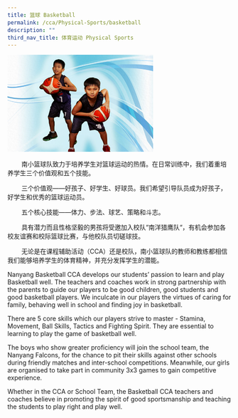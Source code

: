 ```yaml
---
title: 篮球 Basketball
permalink: /cca/Physical-Sports/basketball
description: ""
third_nav_title: 体育运动 Physical Sports
---
```


<img src="/images/Basketball.jpeg" 
     style="width:65%">

<p>&nbsp; &nbsp; &nbsp; &nbsp; 南小篮球队致力于培养学生对篮球运动的热情。在日常训练中，我们着重培养学生三个价值观和五个技能。</p>
<p>&nbsp; &nbsp; &nbsp; &nbsp; 三个价值观&mdash;&mdash;好孩子、好学生、好球员。我们希望引导队员成为好孩子，好学生和优秀的篮球运动员。&nbsp;</p>
<p>&nbsp; &nbsp; &nbsp; &nbsp; 五个核心技能&mdash;&mdash;体力、步法、球艺、策略和斗志。</p>
<p>&nbsp; &nbsp; &nbsp; &nbsp; 具有潜力而且性格坚毅的男孩将受邀加入校队&ldquo;南洋猎鹰队&ldquo;，有机会参加各校友谊赛和校际篮球比赛，与他校队员切磋球技。&nbsp;</p>
<p>&nbsp; &nbsp; &nbsp; &nbsp; 无论是在课程辅助活动（CCA）还是校队，南小篮球队的教师和教练都相信我们能够培养学生的体育精神，并充分发挥学生的潜能。</p>
<p>Nanyang Basketball CCA develops our students&rsquo; passion to learn and play Basketball well. The teachers and coaches work in strong partnership with the parents to guide our players to be good children, good students and good basketball players. We inculcate in our players the virtues of caring for family, behaving well in school and finding joy in basketball.</p>
<p>There are 5 core skills which our players strive to master - Stamina, Movement, Ball Skills, Tactics and Fighting Spirit. They are essential to learning to play the game of basketball well.</p>
<p>The boys who show greater proficiency will join the school team, the Nanyang Falcons, for the chance to pit their skills against other schools during friendly matches and inter-school competitions. Meanwhile, our girls are organised to take part in community 3x3 games to gain competitive experience.</p>
<p>Whether in the CCA or School Team, the Basketball CCA teachers and coaches believe in promoting the spirit of good sportsmanship and teaching the students to play right and play well.</p>